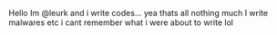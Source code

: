 Hello Im @leurk and i write codes... yea thats all nothing much
I write malwares etc i cant remember what i were about to write lol
